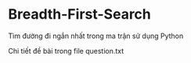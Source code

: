 # Breadth-First-Search

Tìm đường đi ngắn nhất trong ma trận sử dụng Python

Chi tiết đề bài trong file question.txt
